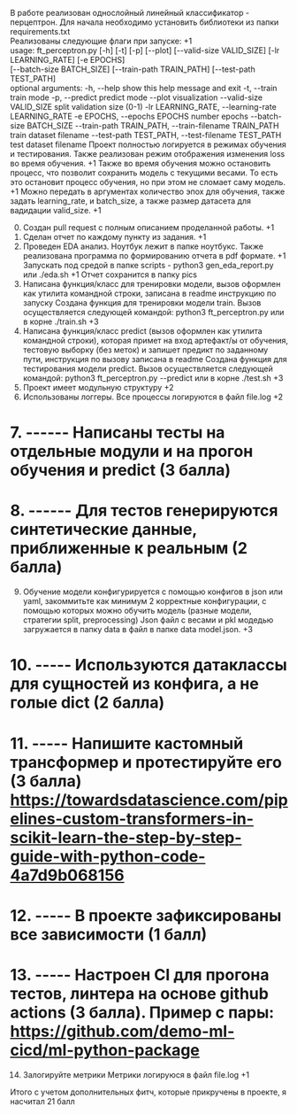  В работе реализован однослойный линейный классификатор - перцептрон. Для начала необходимо установить библиотеки из папки requirements.txt <br />
 Реализованы следующие флаги при запуске: +1 <br />
 usage: ft_perceptron.py [-h] [-t] [-p] [--plot] [--valid-size VALID_SIZE] [-lr LEARNING_RATE] [-e EPOCHS] <br />
                         [--batch-size BATCH_SIZE] [--train-path TRAIN_PATH] [--test-path TEST_PATH] <br />
 optional arguments:
  -h, --help            show this help message and exit
  -t, --train           train mode
  -p, --predict         predict mode
  --plot                visualization
  --valid-size VALID_SIZE
                        split validation size (0-1)
  -lr LEARNING_RATE, --learning-rate LEARNING_RATE
  -e EPOCHS, --epochs EPOCHS
                        number epochs
  --batch-size BATCH_SIZE
  --train-path TRAIN_PATH, --train-filename TRAIN_PATH
                        train dataset filename
  --test-path TEST_PATH, --test-filename TEST_PATH
                        test dataset filename
Проект полностью логируется в режимах обучения и тестирования. 
Также реализован режим отображения изменения loss во время обучения. +1
Также во время обучения можно остановить процесс, что позволит сохранить модель с текущими весами. То есть это остановит процесс обучения, но при этом не сломает саму модель. +1
Можно передать в аргументах количество эпох для обучения, также задать learning_rate, и  batch_size, а также размер датасета для вадидации valid_size. +1

0. Создан pull request c полным описанием проделанной работы. +1
1. Сделан отчет по каждому пункту из задания. +1
2. Проведен EDA анализ. Ноутбук лежит в папке ноутбукс. Также реализована программа по формированию отчета в pdf формате. +1
Запускать под средой в папке scripts - python3 gen_eda_report.py или ./eda.sh +1
Отчет сохранится в папку pics
3. Написана функция/класс для тренировки модели, вызов оформлен как утилита командной строки, записана в readme инструкцию по запуску
Создана функция для тренировки модели train. Вызов осуществляется следующей командой:
python3 ft_perceptron.py или в корне ./train.sh +3
4. Написана функция/класс predict (вызов оформлен как утилита командной строки), которая примет на вход артефакт/ы от обучения, тестовую выборку (без меток) и запишет предикт по заданному пути, инструкция по вызову записана в readme
Создана функция для тестирования модели predict. Вызов осуществляется следующей командой:
python3 ft_perceptron.py --predict или в корне ./test.sh +3
5. Проект имеет модульную структуру +2
6. Использованы логгеры. Все процессы логируются в файл file.log +2
# 7. ------ Написаны тесты на отдельные модули и на прогон обучения и predict (3 балла)
# 8. ------ Для тестов генерируются синтетические данные, приближенные к реальным (2 балла)
9. Обучение модели конфигурируется с помощью конфигов в json или yaml, закоммитьте как минимум 2 корректные конфигурации, с помощью которых можно обучить модель (разные модели, стратегии split, preprocessing)
Json файл с весами и pkl модедью загружается в папку data в файл в папке data model.json. +3 
# 10. ----- Используются датаклассы для сущностей из конфига, а не голые dict (2 балла)
# 11. ----- Напишите кастомный трансформер и протестируйте его (3 балла) https://towardsdatascience.com/pipelines-custom-transformers-in-scikit-learn-the-step-by-step-guide-with-python-code-4a7d9b068156
# 12. ----- В проекте зафиксированы все зависимости (1 балл)
# 13. ----- Настроен CI для прогона тестов, линтера на основе github actions (3 балла). Пример с пары: https://github.com/demo-ml-cicd/ml-python-package
14. Залогируйте метрики
Метрики логируюся в файл file.log +1


Итого с учетом дополнительных фитч, которые прикручены в проекте, я насчитал 21 балл

